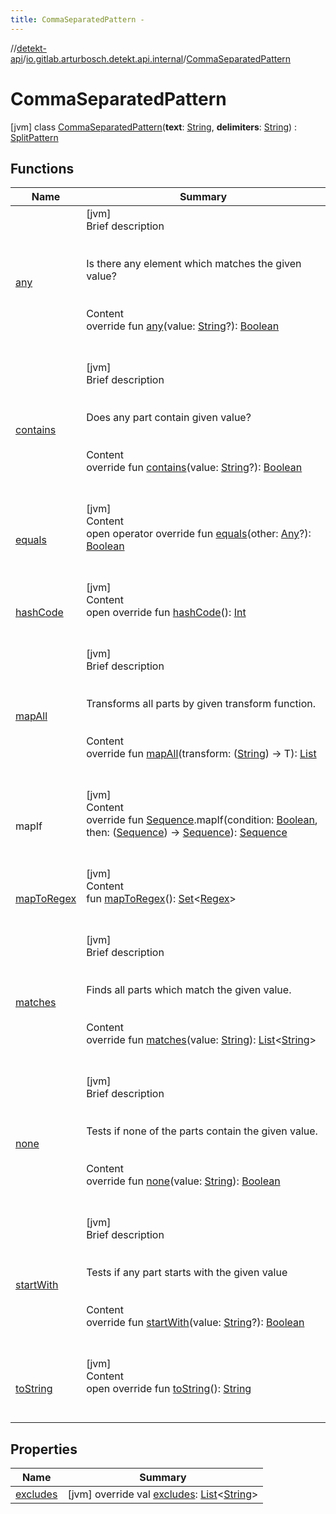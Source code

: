 ```yaml
---
title: CommaSeparatedPattern -
---
```

//[detekt-api](../../index.md)/[io.gitlab.arturbosch.detekt.api.internal](../index.md)/[CommaSeparatedPattern](index.md)



# CommaSeparatedPattern  
 [jvm] class [CommaSeparatedPattern](index.md)(**text**: [String](https://kotlinlang.org/api/latest/jvm/stdlib/kotlin/-string/index.html), **delimiters**: [String](https://kotlinlang.org/api/latest/jvm/stdlib/kotlin/-string/index.html)) : [SplitPattern](../../io.gitlab.arturbosch.detekt.api/-split-pattern/index.md)   


## Functions  
  
|  Name|  Summary| 
|---|---|
| [any](../../io.gitlab.arturbosch.detekt.api/-split-pattern/any.md)| [jvm]  <br>Brief description  <br><br><br>Is there any element which matches the given value?<br><br>  <br>Content  <br>override fun [any](../../io.gitlab.arturbosch.detekt.api/-split-pattern/any.md)(value: [String](https://kotlinlang.org/api/latest/jvm/stdlib/kotlin/-string/index.html)?): [Boolean](https://kotlinlang.org/api/latest/jvm/stdlib/kotlin/-boolean/index.html)  <br><br><br>
| [contains](../../io.gitlab.arturbosch.detekt.api/-split-pattern/contains.md)| [jvm]  <br>Brief description  <br><br><br>Does any part contain given value?<br><br>  <br>Content  <br>override fun [contains](../../io.gitlab.arturbosch.detekt.api/-split-pattern/contains.md)(value: [String](https://kotlinlang.org/api/latest/jvm/stdlib/kotlin/-string/index.html)?): [Boolean](https://kotlinlang.org/api/latest/jvm/stdlib/kotlin/-boolean/index.html)  <br><br><br>
| [equals](https://kotlinlang.org/api/latest/jvm/stdlib/kotlin/-any/equals.html)| [jvm]  <br>Content  <br>open operator override fun [equals](https://kotlinlang.org/api/latest/jvm/stdlib/kotlin/-any/equals.html)(other: [Any](https://kotlinlang.org/api/latest/jvm/stdlib/kotlin/-any/index.html)?): [Boolean](https://kotlinlang.org/api/latest/jvm/stdlib/kotlin/-boolean/index.html)  <br><br><br>
| [hashCode](https://kotlinlang.org/api/latest/jvm/stdlib/kotlin/-any/hash-code.html)| [jvm]  <br>Content  <br>open override fun [hashCode](https://kotlinlang.org/api/latest/jvm/stdlib/kotlin/-any/hash-code.html)(): [Int](https://kotlinlang.org/api/latest/jvm/stdlib/kotlin/-int/index.html)  <br><br><br>
| [mapAll](../../io.gitlab.arturbosch.detekt.api/-split-pattern/map-all.md)| [jvm]  <br>Brief description  <br><br><br>Transforms all parts by given transform function.<br><br>  <br>Content  <br>override fun <T> [mapAll](../../io.gitlab.arturbosch.detekt.api/-split-pattern/map-all.md)(transform: ([String](https://kotlinlang.org/api/latest/jvm/stdlib/kotlin/-string/index.html)) -> T): [List](https://kotlinlang.org/api/latest/jvm/stdlib/kotlin.collections/-list/index.html)<T>  <br><br><br>
| mapIf| [jvm]  <br>Content  <br>override fun <T> [Sequence](https://kotlinlang.org/api/latest/jvm/stdlib/kotlin.sequences/-sequence/index.html)<T>.mapIf(condition: [Boolean](https://kotlinlang.org/api/latest/jvm/stdlib/kotlin/-boolean/index.html), then: ([Sequence](https://kotlinlang.org/api/latest/jvm/stdlib/kotlin.sequences/-sequence/index.html)<T>) -> [Sequence](https://kotlinlang.org/api/latest/jvm/stdlib/kotlin.sequences/-sequence/index.html)<T>): [Sequence](https://kotlinlang.org/api/latest/jvm/stdlib/kotlin.sequences/-sequence/index.html)<T>  <br><br><br>
| [mapToRegex](map-to-regex.md)| [jvm]  <br>Content  <br>fun [mapToRegex](map-to-regex.md)(): [Set](https://kotlinlang.org/api/latest/jvm/stdlib/kotlin.collections/-set/index.html)<[Regex](https://kotlinlang.org/api/latest/jvm/stdlib/kotlin.text/-regex/index.html)>  <br><br><br>
| [matches](../../io.gitlab.arturbosch.detekt.api/-split-pattern/matches.md)| [jvm]  <br>Brief description  <br><br><br>Finds all parts which match the given value.<br><br>  <br>Content  <br>override fun [matches](../../io.gitlab.arturbosch.detekt.api/-split-pattern/matches.md)(value: [String](https://kotlinlang.org/api/latest/jvm/stdlib/kotlin/-string/index.html)): [List](https://kotlinlang.org/api/latest/jvm/stdlib/kotlin.collections/-list/index.html)<[String](https://kotlinlang.org/api/latest/jvm/stdlib/kotlin/-string/index.html)>  <br><br><br>
| [none](../../io.gitlab.arturbosch.detekt.api/-split-pattern/none.md)| [jvm]  <br>Brief description  <br><br><br>Tests if none of the parts contain the given value.<br><br>  <br>Content  <br>override fun [none](../../io.gitlab.arturbosch.detekt.api/-split-pattern/none.md)(value: [String](https://kotlinlang.org/api/latest/jvm/stdlib/kotlin/-string/index.html)): [Boolean](https://kotlinlang.org/api/latest/jvm/stdlib/kotlin/-boolean/index.html)  <br><br><br>
| [startWith](../../io.gitlab.arturbosch.detekt.api/-split-pattern/start-with.md)| [jvm]  <br>Brief description  <br><br><br>Tests if any part starts with the given value<br><br>  <br>Content  <br>override fun [startWith](../../io.gitlab.arturbosch.detekt.api/-split-pattern/start-with.md)(value: [String](https://kotlinlang.org/api/latest/jvm/stdlib/kotlin/-string/index.html)?): [Boolean](https://kotlinlang.org/api/latest/jvm/stdlib/kotlin/-boolean/index.html)  <br><br><br>
| [toString](https://kotlinlang.org/api/latest/jvm/stdlib/kotlin/-any/to-string.html)| [jvm]  <br>Content  <br>open override fun [toString](https://kotlinlang.org/api/latest/jvm/stdlib/kotlin/-any/to-string.html)(): [String](https://kotlinlang.org/api/latest/jvm/stdlib/kotlin/-string/index.html)  <br><br><br>


## Properties  
  
|  Name|  Summary| 
|---|---|
| [excludes](index.md#io.gitlab.arturbosch.detekt.api.internal/CommaSeparatedPattern/excludes/#/PointingToDeclaration/)|  [jvm] override val [excludes](index.md#io.gitlab.arturbosch.detekt.api.internal/CommaSeparatedPattern/excludes/#/PointingToDeclaration/): [List](https://kotlinlang.org/api/latest/jvm/stdlib/kotlin.collections/-list/index.html)<[String](https://kotlinlang.org/api/latest/jvm/stdlib/kotlin/-string/index.html)>   <br>

